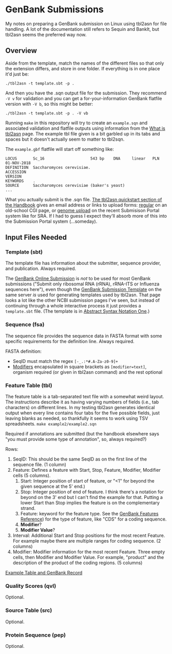 # GenBank Submissions

My notes on preparing a GenBank submission on Linux using tbl2asn for file
handling.  A lot of the documentation still refers to Sequin and BankIt, but
tbl2asn seems the preferred way now.

## Overview

Aside from the template, match the names of the different files so that only
the extension differs, and store in one folder.  If everything is in one place
it'd just be:

    ./tbl2asn -t template.sbt -p .

And then you have the .sqn output file for the submission.  They recommend
`-V v` for validation and you can get a for-your-information GenBank flatfile
version with `-V b`, so this might be better:

    ./tbl2asn -t template.sbt -p . -V vb

Running `make` in this repository will try to create an `example.sqn` and
associated validation and flatfile outputs using information from the
[What is tbl2asn] page.  The example tbl file given is a bit garbled up in its
tabs and spaces but it doesn't actually seem to matter to tbl2sqn.

The `example.gbf` flatfile will start off something like:

    LOCUS       Sc_16                    543 bp    DNA     linear   PLN 01-NOV-2018
    DEFINITION  Saccharomyces cerevisiae.
    ACCESSION
    VERSION
    KEYWORDS    .
    SOURCE      Saccharomyces cerevisiae (baker's yeast)
    ...

What you actually submit is the .sqn file.
[The tbl2asn quickstart section of the Handbook](https://www.ncbi.nlm.nih.gov/books/NBK53709/#gbankquickstart.Submission_using_tbl2asn)
gives an email address or links to upload forms:
[regular](https://www.ncbi.nlm.nih.gov/LargeDirSubs/dir_submit.cgi)
on an old-school CGI page, or
[genome upload](https://submit.ncbi.nlm.nih.gov/subs/genome/)
on the recent Submisison Portal system like for SRA.  If I had to guess I
expect they'll absorb more of this into the Submission Portal system
(...someday).

## Input Files Needed

### Template (sbt)

The template file has information about the submitter, sequence provider, and
publication.  Always required.

The [GenBank Online Submission] is *not* to be used for most GenBank submissions
("Submit only ribosomal RNA (rRNA), rRNA-ITS or Influenza sequences here"),
even though the [GenBank Submission Template] on the same server *is* used for
generating templates used by tbl2asn.  That page looks a lot like the other
NCBI submission pages I've seen, but instead of continuing through a whole
interactive process it just provides a `template.sbt` file.  (The template is
in [Abstract Syntax Notation One].)

### Sequence (fsa)

The sequence file provides the sequence data in FASTA format with some
specific requirements for the definition line.  Always required.

FASTA definition:
 * SeqID must match the regex `[-_.:*#.A-Za-z0-9]+`
 * [Modifiers] encapsulated in square brackets as `[modifier=text]`, organism
   required (or given in tbl2asn command) and the rest optional

### Feature Table (tbl)

The feature table is a tab-separated text file with a somewhat weird layout.
The instructions describe it as having varying numbers of fields (i.e., tab
characters) on different lines.  In my testing tbl2asn generates identical
output when every line contains four tabs for the five possible fields, just
leaving blanks as needed, so thankfully it seems to work using TSV
spreadsheets.  `make example2/example2.sqn`

Required if annotations are submitted (but the handbook elsewhere says "you
must provide some type of annotation", so, always required?)

Rows:

 1. SeqID: This should be the same SeqID as on the first line of the sequence
    file. (1 column)
 2. Feature: Defines a feature with Start, Stop, Feature, Modifier, Modifier
    cells (5 columns).
    1. Start: Integer position of start of feature, or "<1" for beyond the
       given sequence at the 5' end.)
    2. Stop:  Integer position of end of feature.  I think there's a notation
       for beyond on the 3' end but I can't find the example for that.  Putting
       a lower Start than Stop implies the feature is on the complementary
       strand.
    3. Feature: keyword for the feature type.  See the [GenBank Features
       Reference]) for the type of feature, like "CDS" for a coding sequence.
    4. **Modifier**?
    5. **Modifier Value**?
 3. Interval: Additional Start and Stop positions for the most recent Feature.
    For example maybe there are multiple ranges for coding sequence.  (2
    columns)
 4. Modifier: Modifier information for the most recent Feature.  Three empty
    cells, then Modifier and Modifier Value.  For example, "product" and the
    description of the product of the coding regions.  (5 columns)

[Example Table and GenBank Record](https://www.ncbi.nlm.nih.gov/Sequin/table.html)

### Quality Scores (qvl)

Optional.

### Source Table (src)

Optional.

### Protein Sequence (pep)

Optional.

[GenBank Online Submission]: https://submit.ncbi.nlm.nih.gov/subs/genbank/
[GenBank Submission Template]: https://submit.ncbi.nlm.nih.gov/genbank/template/submission/
[Modifiers]: https://www.ncbi.nlm.nih.gov/Sequin/modifiers.html
[GenBank Features Reference]: http://www.insdc.org/documents/feature_table.html#7.2
[Example GenBank Record]: https://www.ncbi.nlm.nih.gov/Sitemap/samplerecord.html
[GenBank Submissions Handbook]: https://www.ncbi.nlm.nih.gov/books/NBK53709
[What is tbl2asn]: https://www.ncbi.nlm.nih.gov/genbank/tbl2asn2/
[Abstract Syntax Notation One]: https://en.wikipedia.org/wiki/Abstract_Syntax_Notation_One
